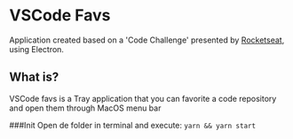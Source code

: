 # VSCode Favs

Application created based on a 'Code Challenge' presented by [Rocketseat](https://rocketseat.com.br/), using Electron.

## What is?

VSCode favs is a Tray application that you can favorite a code repository and open them through MacOS menu bar

###Init
Open de folder in terminal and execute:
`yarn && yarn start`
